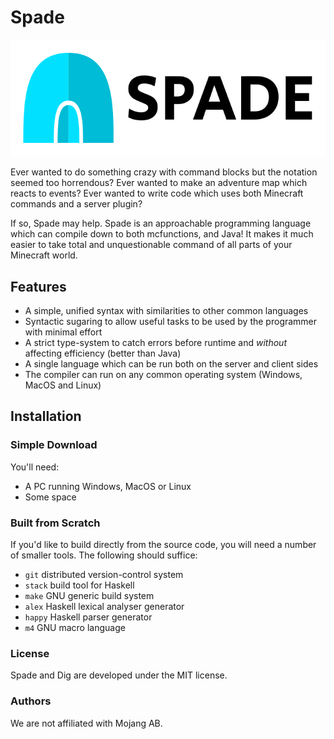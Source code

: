 # Spade

![Spade logo](./doc/img/spade_logo.svg)

Ever wanted to do something crazy with command blocks but the notation seemed too horrendous?
Ever wanted to make an adventure map which reacts to events?
Ever wanted to write code which uses both Minecraft commands and a server plugin?

If so, Spade may help.
Spade is an approachable programming language which can compile down to both mcfunctions, and Java!
It makes it much easier to take total and unquestionable command of all parts of your Minecraft world.

## Features

- A simple, unified syntax with similarities to other common languages
- Syntactic sugaring to allow useful tasks to be used by the programmer with minimal effort
- A strict type-system to catch errors before runtime and _without_ affecting efficiency (better than Java)
- A single language which can be run both on the server and client sides
- The compiler can run on any common operating system (Windows, MacOS and Linux)

## Installation

### Simple Download

You'll need:

- A PC running Windows, MacOS or Linux
- Some space

### Built from Scratch

If you'd like to build directly from the source code, you will need a number of smaller tools.
The following should suffice:

- `git` distributed version-control system
- `stack` build tool for Haskell
- `make` GNU generic build system
- `alex` Haskell lexical analyser generator
- `happy` Haskell parser generator
- `m4` GNU macro language

### License

Spade and Dig are developed under the MIT license.

### Authors

We are not affiliated with Mojang AB.

